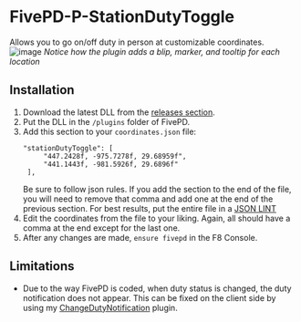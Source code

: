 # FivePD-P-StationDutyToggle

Allows you to go on/off duty in person at customizable coordinates.
![image](https://github.com/gggdunlix/FivePD-P-StationDutyToggle/assets/33298379/b49b752e-9f61-4c3a-bba5-f82e8f9b2e4c)
*Notice how the plugin adds a blip, marker, and tooltip for each location*

## Installation
1. Download the latest DLL from the [releases section](https://github.com/gggdunlix/FivePD-P-StationDutyToggle/releases/latest).
2. Put the DLL in the `/plugins` folder of FivePD.
3. Add this section to your `coordinates.json` file:
   ```
   "stationDutyToggle": [
		"447.2428f, -975.7278f, 29.68959f",
		"441.1443f, -981.5926f, 29.6896f"
	],
   ```
   Be sure to follow json rules. If you add the section to the end of the file, you will need to remove that comma and add one at the end of the previous section. For best results, put the entire file in a [JSON LINT](https://jsonlint.com/)
4. Edit the coordinates from the file to your liking. Again, all should have a comma at the end except for the last one.
5. After any changes are made, `ensure fivepd` in the F8 Console.

## Limitations
* Due to the way FivePD is coded, when duty status is changed, the duty notification does not appear. This can be fixed on the client side by using my [ChangeDutyNotification](https://github.com/gggdunlix/FivePD-P-ChangeDutyNotification) plugin.
